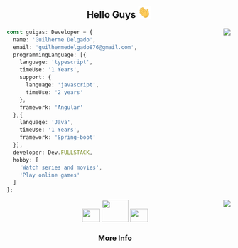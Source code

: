 <div align="center">
  <h2> Hello Guys <img src = "https://raw.githubusercontent.com/ABSphreak/ABSphreak/master/gifs/Hi.gif" width="28px"></h2>
</div>
<img align="right" src="https://media.tenor.com/cXlrPENTVkEAAAAi/chika-dance.gif" />
<div align="left">

```typescript
const guigas: Developer = {
  name: 'Guilherme Delgado',
  email: 'guilhermedelgado876@gmail.com',
  programmingLanguage: [{
    language: 'typescript',
    timeUse: '1 Years',
    support: {
      language: 'javascript',
      timeUse: '2 years'
    },
    framework: 'Angular'
  },{
    language: 'Java',
    timeUse: '1 Years',
    framework: 'Spring-boot'
  }],
  developer: Dev.FULLSTACK,
  hobby: [
    'Watch series and movies',
    'Play online games'
  ]
};
```

</div>

<div align="center">
  <img height="30" width="40" src="https://cdn.jsdelivr.net/gh/devicons/devicon@latest/icons/spring/spring-original.svg" />
  <img height="50" width="60" src="https://cdn.jsdelivr.net/gh/devicons/devicon@latest/icons/angular/angular-original.svg" />
  <img height="30" width="40" src="https://cdn.jsdelivr.net/gh/devicons/devicon@latest/icons/git/git-plain.svg" />
  <img align="right" height="160em" src="https://github-readme-stats.vercel.app/api?username=guigasprog&show_icons=true&theme=radical" />
  <h3>More Info</h3>
</div>

<!-- <div id="header" align="center">
    <a href="https://github.com/guigasprog" align="center">
      <div align="center">
        <img height="160em" src="https://github-readme-stats.vercel.app/api?username=guigasprog&show_icons=true&theme=radical"/>
        <img height="160em" src="https://github-readme-stats-eight-theta.vercel.app/api/top-langs/?username=guigasprog&layout=compact&langs_count=6&theme=radical"/>
      </div>
    </a>
    <div align="center">
      <h1></h1>
      <img align="center" height="30" width="40" src="https://raw.githubusercontent.com/devicons/devicon/master/icons/html5/html5-original.svg">
      <img align="center" height="30" width="40" src="https://raw.githubusercontent.com/devicons/devicon/master/icons/css3/css3-original.svg">
      <img align="center" height="30" width="40" src="https://raw.githubusercontent.com/devicons/devicon/master/icons/javascript/javascript-plain.svg">
      <div align="left">
        <p>My name is Guilherme Delgado<br>I am a Full Stack Developer<br>Contact: guilhermedelgado876@gmail.com</p>
      </div>
    </div>
</div>   -->

<!--
**guigasprog/guigasprog** is a ✨ _special_ ✨ repository because its `README.md` (this file) appears on your GitHub profile.

Here are some ideas to get you started:

- 🔭 I’m currently working on ...
- 🌱 I’m currently learning ...
- 👯 I’m looking to collaborate on ...
- 🤔 I’m looking for help with ...
- 💬 Ask me about ...
- 📫 How to reach me: ...
- 😄 Pronouns: ...
- ⚡ Fun fact: ...
-->
